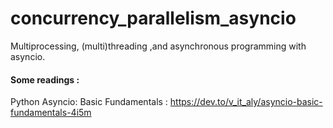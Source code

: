 # concurrency_parallelism_asyncio
Multiprocessing, (multi)threading ,and asynchronous programming with asyncio.

#### Some readings :

Python Asyncio: Basic Fundamentals : https://dev.to/v_it_aly/asyncio-basic-fundamentals-4i5m
